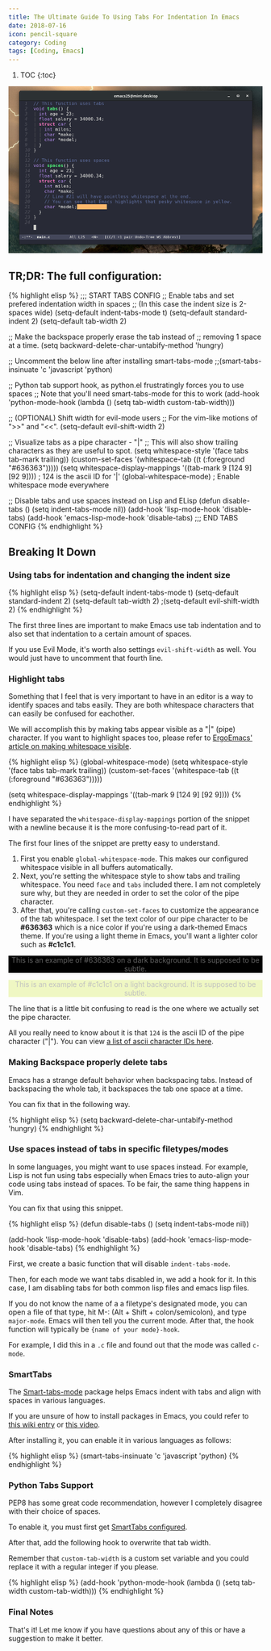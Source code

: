 ```yaml
---
title: The Ultimate Guide To Using Tabs For Indentation In Emacs
date: 2018-07-16
icon: pencil-square
category: Coding
tags: [Coding, Emacs]
---
```


1. TOC
{:toc}

![Screenshot](/static/img/blog/tabs-in-emacs/screenshot.png)

## TR;DR: The full configuration:

{% highlight elisp %}
;;; START TABS CONFIG
;; Enable tabs and set prefered indentation width in spaces
;; (In this case the indent size is 2-spaces wide)
(setq-default indent-tabs-mode t)
(setq-default standard-indent 2)
(setq-default tab-width 2)

;; Make the backspace properly erase the tab instead of
;; removing 1 space at a time.
(setq backward-delete-char-untabify-method 'hungry)

;; Uncomment the below line after installing smart-tabs-mode
;;(smart-tabs-insinuate 'c 'javascript 'python)

;; Python tab support hook, as python.el frustratingly forces you to use spaces
;; Note that you'll need smart-tabs-mode for this to work
(add-hook 'python-mode-hook (lambda () (setq tab-width custom-tab-width)))

;; (OPTIONAL) Shift width for evil-mode users
;; For the vim-like motions of ">>" and "<<".
(setq-default evil-shift-width 2)

;; Visualize tabs as a pipe character - "|"
;; This will also show trailing characters as they are useful to spot.
(setq whitespace-style '(face tabs tab-mark trailing))
(custom-set-faces
 '(whitespace-tab ((t (:foreground "#636363")))))
(setq whitespace-display-mappings
	'((tab-mark 9 [124 9] [92 9]))) ; 124 is the ascii ID for '\|'
(global-whitespace-mode) ; Enable whitespace mode everywhere

;; Disable tabs and use spaces instead on Lisp and ELisp
(defun disable-tabs () (setq indent-tabs-mode nil))
(add-hook 'lisp-mode-hook 'disable-tabs)
(add-hook 'emacs-lisp-mode-hook 'disable-tabs)
;;; END TABS CONFIG
{% endhighlight %}

## Breaking It Down

### Using tabs for indentation and changing the indent size

{% highlight elisp %}
(setq-default indent-tabs-mode t)
(setq-default standard-indent 2)
(setq-default tab-width 2)
;(setq-default evil-shift-width 2)
{% endhighlight %}

The first three lines are important to make Emacs use tab indentation and to also set that indentation to a certain amount of spaces.

If you use Evil Mode, it's worth also settings `evil-shift-width` as well. You would just have to uncomment that fourth line.

### Highlight tabs

Something that I feel that is very important to have in an editor is a way to identify spaces and tabs easily. They are both whitespace characters that can easily be confused for eachother.

We will accomplish this by making tabs appear visible as a "\|" (pipe) character. If you want to highlight spaces too, please refer to [ErgoEmacs' article on making whitespace visible](http://ergoemacs.org/emacs/whitespace-mode.html).

{% highlight elisp %}
(global-whitespace-mode)
(setq whitespace-style '(face tabs tab-mark trailing))
(custom-set-faces
 '(whitespace-tab ((t (:foreground "#636363")))))

(setq whitespace-display-mappings
  '((tab-mark 9 [124 9] [92 9])))
{% endhighlight %}

I have separated the `whitespace-display-mappings` portion of the snippet with a newline because it is the more confusing-to-read part of it.

The first four lines of the snippet are pretty easy to understand.

1. First you enable `global-whitespace-mode`. This makes our configured whitespace visible in all buffers automatically.
2. Next, you're setting the whitespace style to show tabs and trailing whitespace. You need `face` and `tabs` included there. I am not completely sure why, but they are needed in order to set the color of the pipe character.
3. After that, you're calling `custom-set-faces` to customize the appearance of the tab whitespace. I set the text color of our pipe character to be **#636363** which is a nice color if you're using a dark-themed Emacs theme. If you're using a light theme in Emacs, you'll want a lighter color such as **#c1c1c1**.

<p style="color: #636363; background: black; text-align: center;">This is an example of #636363 on a dark background. It is supposed to be subtle.</p>

<p style="color: #c1c1c1; background: #eff7c3; text-align: center;">This is an example of #c1c1c1 on a light background. It is supposed to be subtle.</p>

The line that is a little bit confusing to read is the one where we actually set the pipe character.

All you really need to know about it is that `124` is the ascii ID of the pipe character ("\|"). You can view [a list of ascii character IDs here](http://rmhh.co.uk/ascii.html).

### Making Backspace properly delete tabs

Emacs has a strange default behavior when backspacing tabs. Instead of backspacing the whole tab, it backspaces the tab one space at a time.

You can fix that in the following way.

{% highlight elisp %}
(setq backward-delete-char-untabify-method 'hungry)
{% endhighlight %}

### Use spaces instead of tabs in specific filetypes/modes

In some languages, you might want to use spaces instead. For example, Lisp is not fun using tabs especially when Emacs tries to auto-align your code using tabs instead of spaces. To be fair, the same thing happens in Vim.

You can fix that using this snippet.

{% highlight elisp %}
(defun disable-tabs () (setq indent-tabs-mode nil))

(add-hook 'lisp-mode-hook 'disable-tabs)
(add-hook 'emacs-lisp-mode-hook 'disable-tabs)
{% endhighlight %}

First, we create a basic function that will disable `indent-tabs-mode`.

Then, for each mode we want tabs disabled in, we add a hook for it. In this case, I am disabling tabs for both common lisp files and emacs lisp files.

If you do not know the name of a a filetype's designated mode, you can open a file of that type, hit M-: (Alt + Shift + colon/semicolon), and type `major-mode`. Emacs will then tell you the current mode. After that, the hook function will typically be `{name of your mode}-hook`.

For example, I did this in a `.c` file and found out that the mode was called `c-mode`.

### SmartTabs

The [Smart-tabs-mode](https://www.emacswiki.org/emacs/SmartTabs) package helps Emacs indent with tabs and align with spaces in various languages.

If you are unsure of how to install packages in Emacs, you could refer to [this wiki entry](https://www.emacswiki.org/emacs/InstallingPackages) or [this video](https://www.youtube.com/watch?v=Cf6tRBPbWKs).

After installing it, you can enable it in various languages as follows:

{% highlight elisp %}
(smart-tabs-insinuate 'c 'javascript 'python)
{% endhighlight %}

### Python Tabs Support

PEP8 has some great code recommendation, however I completely disagree with their choice of spaces.

To enable it, you must first get [SmartTabs configured](#smarttabs).

After that, add the following hook to overwrite that tab width.

Remember that `custom-tab-width` is a custom set variable and you could replace it with a regular integer if you please.

{% highlight elisp %}
(add-hook 'python-mode-hook (lambda () (setq tab-width custom-tab-width)))
{% endhighlight %}

### Final Notes

That's it! Let me know if you have questions about any of this or have a suggestion to make it better.
